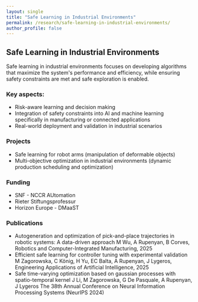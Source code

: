 ```yaml
---
layout: single
title: "Safe Learning in Industrial Environments"
permalink: /research/safe-learning-in-industrial-environments/
author_profile: false
---
```


## Safe Learning in Industrial Environments

Safe learning in industrial environments focuses on developing algorithms that maximize the system's performance and efficiency, while ensuring safety constraints are met and safe exploration is enabled.

### Key aspects:
- Risk-aware learning and decision making
- Integration of safety constraints into AI and machine learning specifically in manufacturing or connected applications
- Real-world deployment and validation in industrial scenarios

### Projects
- Safe learning for robot arms (manipulation of deformable objects)
- Multi-objective optimization in industrial environments (dynamic production scheduling and optimization)

### Funding
- SNF - NCCR AUtomation
- Rieter Stiftungsprofessur
- Horizon Europe - DMaaST

### Publications
- Autogeneration and optimization of pick-and-place trajectories in robotic systems: A data-driven approach
M Wu, A Rupenyan, B Corves, Robotics and Computer-Integrated Manufacturing, 2025
- Efficient safe learning for controller tuning with experimental validation
M Zagorowska, C König, H Yu, EC Balta, A Rupenyan, J Lygeros, Engineering Applications of Artificial Intelligence, 2025
- Safe time-varying optimization based on gaussian processes with spatio-temporal kernel
J Li, M Zagorowska, G De Pasquale, A Rupenyan, J Lygeros
The 38th Annual Conference on Neural Information Processing Systems (NeurIPS 2024)


